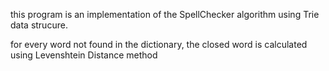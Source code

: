 this program is an implementation of the SpellChecker algorithm using Trie data strucure.

for every word not found in the dictionary, the closed word is calculated using Levenshtein Distance method
